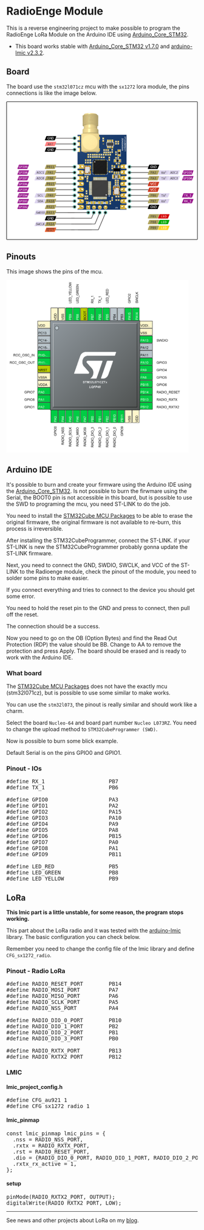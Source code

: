 # RadioEnge Module

This is a reverse engineering project to make possible to program the RadioEnge LoRa Module on the Arduino IDE using [Arduino_Core_STM32](https://github.com/stm32duino/Arduino_Core_STM32).

* This board works stable with [Arduino_Core_STM32 v1.7.0](https://github.com/stm32duino/Arduino_Core_STM32/releases) and [arduino-lmic v2.3.2](https://github.com/mcci-catena/arduino-lmic/releases).

## Board

The board use the `stm32l071cz` mcu with the `sx1272` lora module, the pins connections is like the image below.

<img src="assets/radioenge.png" alt="chip" width="640px">

## Pinouts 

This image shows the pins of the mcu.

<img src="assets/radioenge-chip.png" alt="chip" width="480px">

## Arduino IDE

It's possible to burn and create your firmware using the Arduino IDE using the [Arduino_Core_STM32](https://github.com/stm32duino/Arduino_Core_STM32). Is not possible to burn the firwmare using the Serial, the BOOT0 pin is not accessible in this board, but is possible to use the SWD to programing the mcu, you need ST-LINK to do the job.

You need to install the [STM32Cube MCU Packages](https://www.st.com/en/embedded-software/stm32cube-mcu-packages.html) to be able to erase the original firmware, the original firmware is not available to re-burn, this process is irreversible.

After installing the STM32CubeProgrammer, connect the ST-LINK. if your ST-LINK is new the STM32CubeProgrammer probably gonna update the ST-LINK firmware.

Next, you need to connect the GND, SWDIO, SWCLK, and VCC of the ST-LINK to the Radioenge module, check the pinout of the module, you need to solder some pins to make easier. 

If you connect everything and tries to connect to the device you should get some error.

You need to hold the reset pin to the GND and press to connect, then pull off the reset.

The connection should be a success.

Now you need to go on the OB (Option Bytes) and find the Read Out Protection (RDP) the value should be BB. Change to AA to remove the protection and press Apply. The board should be erased and is ready to work with the Arduino IDE.

### What board

The [STM32Cube MCU Packages](https://www.st.com/en/embedded-software/stm32cube-mcu-packages.html) does not have the exactly mcu (stm32l071cz), but is possible to use some similar to make works.

You can use the `stm32l073`, the pinout is really similar and should work like a charm.

Select the board `Nucleo-64` and board part number `Nucleo L073RZ`. You need to change the upload method to 
`STM32CubeProgrammer (SWD)`.

Now is possible to burn some blick example. 

Default Serial is on the pins GPIO0 and GPIO1.

### Pinout - IOs

<pre>
#define RX_1	                PB7
#define TX_1	                PB6

#define GPIO0	                PA3
#define GPIO1	                PA2
#define GPIO2	                PA15
#define GPIO3	                PA10
#define GPIO4	                PA9
#define GPIO5	                PA8
#define GPIO6	                PB15
#define GPIO7	                PA0
#define GPIO8	                PA1
#define GPIO9	                PB11

#define LED_RED                 PB5
#define LED_GREEN               PB8
#define LED_YELLOW              PB9
</pre>

## LoRa

<b>This lmic part is a little unstable, for some reason, the program stops working.</b>

This part about the LoRa radio and it was tested with the [arduino-lmic](https://github.com/mcci-catena/arduino-lmic) library. The basic configuration you can check below.

Remember you need to change the config file of the lmic library and define `CFG_sx1272_radio`.

### Pinout - Radio LoRa

<pre>
#define RADIO_RESET_PORT        PB14
#define RADIO_MOSI_PORT         PA7
#define RADIO_MISO_PORT         PA6
#define RADIO_SCLK_PORT         PA5
#define RADIO_NSS_PORT          PA4

#define RADIO_DIO_0_PORT        PB10
#define RADIO_DIO_1_PORT        PB2
#define RADIO_DIO_2_PORT        PB1
#define RADIO_DIO_3_PORT        PB0

#define RADIO_RXTX_PORT         PB13
#define RADIO_RXTX2_PORT        PB12
</pre>

### LMIC

#### lmic_project_config.h

<pre>
#define CFG_au921 1
#define CFG_sx1272_radio 1
</pre>

#### lmic_pinmap
<pre>
const lmic_pinmap lmic_pins = {
  .nss = RADIO_NSS_PORT,
  .rxtx = RADIO_RXTX_PORT,
  .rst = RADIO_RESET_PORT,
  .dio = {RADIO_DIO_0_PORT, RADIO_DIO_1_PORT, RADIO_DIO_2_PORT},
  .rxtx_rx_active = 1,
};
</pre>

#### setup

<pre>
pinMode(RADIO_RXTX2_PORT, OUTPUT);
digitalWrite(RADIO_RXTX2_PORT, LOW);
</pre>

----

See news and other projects about LoRa on my [blog](http://loranow.com).
